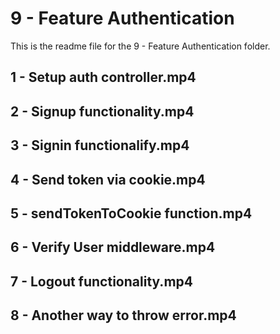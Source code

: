# 9 - Feature Authentication

This is the readme file for the 9 - Feature Authentication folder.

## 1 - Setup auth controller.mp4

## 2 - Signup functionality.mp4

## 3 - Signin functionalify.mp4

## 4 - Send token via cookie.mp4

## 5 - sendTokenToCookie function.mp4

## 6 - Verify User middleware.mp4

## 7 - Logout functionality.mp4

## 8 - Another way to throw error.mp4

